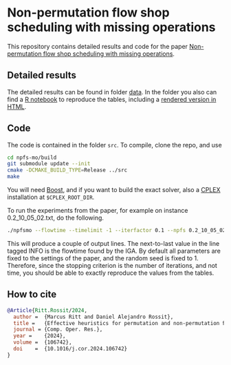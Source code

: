 # Non-permutation flow shop scheduling with missing operations

This repository contains detailed results and code for the paper [Non-permutation flow shop scheduling with missing operations](https://doi.org/10.1016/j.cor.2024.106742).

## Detailed results

The detailed results can be found in folder [data](data). In the folder you also can find a [R notebook](data/tables.Rmd) to reproduce the tables, including a [rendered version in HTML](https://raw.githack.com/mrpritt/npfs-mo/main/data/tables.html).

## Code

The code is contained in the folder `src`. To compile, clone the repo, and use
```bash
cd npfs-mo/build
git submodule update --init 
cmake -DCMAKE_BUILD_TYPE=Release ../src
make
```
You will need [Boost](https://www.boost.org), and if you want to build the exact solver, also a [CPLEX](https://www.ibm.com/products/ilog-cplex-optimization-studio) installation at `$CPLEX_ROOT_DIR`.

To run the experiments from the paper, for example on instance 0.2_10_05_02.txt, do the following.
```bash
./npfsmo --flowtime --timelimit -1 --iterfactor 0.1 --npfs 0.2_10_05_02.txt
```
This will produce a couple of output lines. The next-to-last value in the line tagged INFO is the flowtime found by the IGA. By default all parameters are fixed to the settings of the paper, and the random seed is fixed to 1. Therefore, since the stopping criterion is the number of iterations, and not time, you should be able to exactly reproduce the values from the tables.

## How to cite
```bibtex
@Article{Ritt.Rossit/2024,
  author =  {Marcus Ritt and Daniel Alejandro Rossit},
  title =   {Effective heuristics for permutation and non-permutation ﬂow shop scheduling with missing operations},
  journal = {Comp. Oper. Res.},
  year =    {2024},
  volume =  {106742},
  doi    =  {10.1016/j.cor.2024.106742}
}
```
